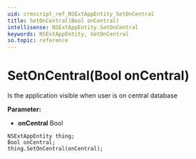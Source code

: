 ```yaml
---
uid: crmscript_ref_NSExtAppEntity_SetOnCentral
title: SetOnCentral(Bool onCentral)
intellisense: NSExtAppEntity.SetOnCentral
keywords: NSExtAppEntity, GetOnCentral
so.topic: reference
---
```


# SetOnCentral(Bool onCentral)

Is the application visible when user is on central database

**Parameter:** 
 - **onCentral** Bool

```crmscript
NSExtAppEntity thing;
Bool onCentral;
thing.SetOnCentral(onCentral);
```

